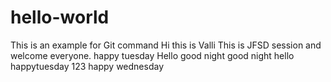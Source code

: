 # hello-world
This is an example for Git command
Hi this is Valli 
This is JFSD session and welcome everyone. 
happy tuesday
Hello
good night
good night
hello
happytuesday
123
happy wednesday
